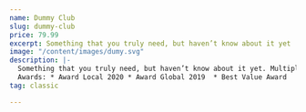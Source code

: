 ```yaml
---
name: Dummy Club
slug: dummy-club
price: 79.99
excerpt: Something that you truly need, but haven’t know about it yet
image: "/content/images/dumy.svg"
description: |-
  Something that you truly need, but haven’t know about it yet. Multiple winner of Community Awarads.
  Awards: * Award Local 2020 * Award Global 2019  * Best Value Award
tag: classic

---
```

